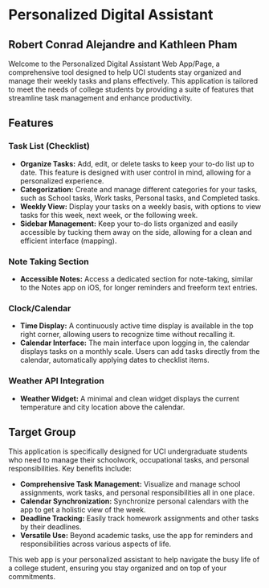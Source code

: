 # Personalized Digital Assistant

## Robert Conrad Alejandre and Kathleen Pham

Welcome to the Personalized Digital Assistant Web App/Page, a comprehensive tool designed to help UCI students stay organized and manage their weekly tasks and plans effectively. This application is tailored to meet the needs of college students by providing a suite of features that streamline task management and enhance productivity.

## Features

### Task List (Checklist)
- **Organize Tasks:** Add, edit, or delete tasks to keep your to-do list up to date. This feature is designed with user control in mind, allowing for a personalized experience.
- **Categorization:** Create and manage different categories for your tasks, such as School tasks, Work tasks, Personal tasks, and Completed tasks.
- **Weekly View:** Display your tasks on a weekly basis, with options to view tasks for this week, next week, or the following week.
- **Sidebar Management:** Keep your to-do lists organized and easily accessible by tucking them away on the side, allowing for a clean and efficient interface (mapping).

### Note Taking Section
- **Accessible Notes:** Access a dedicated section for note-taking, similar to the Notes app on iOS, for longer reminders and freeform text entries.

### Clock/Calendar
- **Time Display:** A continuously active time display is available in the top right corner, allowing users to recognize time without recalling it.
- **Calendar Interface:** The main interface upon logging in, the calendar displays tasks on a monthly scale. Users can add tasks directly from the calendar, automatically applying dates to checklist items.

### Weather API Integration
- **Weather Widget:** A minimal and clean widget displays the current temperature and city location above the calendar.

## Target Group

This application is specifically designed for UCI undergraduate students who need to manage their schoolwork, occupational tasks, and personal responsibilities. Key benefits include:

- **Comprehensive Task Management:** Visualize and manage school assignments, work tasks, and personal responsibilities all in one place.
- **Calendar Synchronization:** Synchronize personal calendars with the app to get a holistic view of the week.
- **Deadline Tracking:** Easily track homework assignments and other tasks by their deadlines.
- **Versatile Use:** Beyond academic tasks, use the app for reminders and responsibilities across various aspects of life.

This web app is your personalized assistant to help navigate the busy life of a college student, ensuring you stay organized and on top of your commitments.